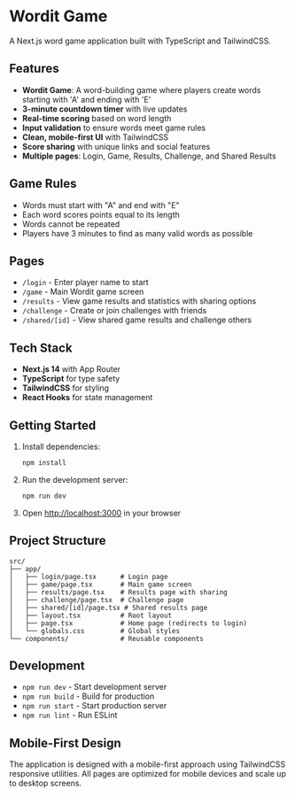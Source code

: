 # Wordit Game

A Next.js word game application built with TypeScript and TailwindCSS.

## Features

- **Wordit Game**: A word-building game where players create words starting with 'A' and ending with 'E'
- **3-minute countdown timer** with live updates
- **Real-time scoring** based on word length
- **Input validation** to ensure words meet game rules
- **Clean, mobile-first UI** with TailwindCSS
- **Score sharing** with unique links and social features
- **Multiple pages**: Login, Game, Results, Challenge, and Shared Results

## Game Rules

- Words must start with "A" and end with "E"
- Each word scores points equal to its length
- Words cannot be repeated
- Players have 3 minutes to find as many valid words as possible

## Pages

- `/login` - Enter player name to start
- `/game` - Main Wordit game screen
- `/results` - View game results and statistics with sharing options
- `/challenge` - Create or join challenges with friends
- `/shared/[id]` - View shared game results and challenge others

## Tech Stack

- **Next.js 14** with App Router
- **TypeScript** for type safety
- **TailwindCSS** for styling
- **React Hooks** for state management

## Getting Started

1. Install dependencies:
   ```bash
   npm install
   ```

2. Run the development server:
   ```bash
   npm run dev
   ```

3. Open [http://localhost:3000](http://localhost:3000) in your browser

## Project Structure

```
src/
├── app/
│   ├── login/page.tsx      # Login page
│   ├── game/page.tsx       # Main game screen
│   ├── results/page.tsx    # Results page with sharing
│   ├── challenge/page.tsx  # Challenge page
│   ├── shared/[id]/page.tsx # Shared results page
│   ├── layout.tsx          # Root layout
│   ├── page.tsx            # Home page (redirects to login)
│   └── globals.css         # Global styles
└── components/             # Reusable components
```

## Development

- `npm run dev` - Start development server
- `npm run build` - Build for production
- `npm run start` - Start production server
- `npm run lint` - Run ESLint

## Mobile-First Design

The application is designed with a mobile-first approach using TailwindCSS responsive utilities. All pages are optimized for mobile devices and scale up to desktop screens.